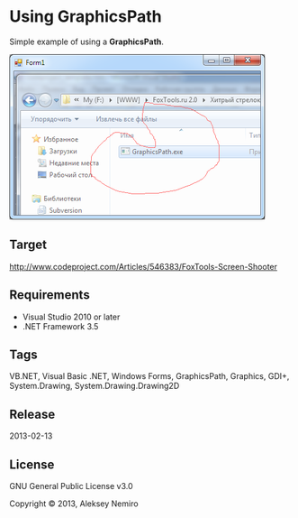 ﻿# Using GraphicsPath

Simple example of using a **GraphicsPath**.

![Preview](preview.png)

## Target

http://www.codeproject.com/Articles/546383/FoxTools-Screen-Shooter

## Requirements

* Visual Studio 2010 or later
* .NET Framework 3.5

## Tags 

VB.NET, Visual Basic .NET, Windows Forms, GraphicsPath, Graphics, GDI+, System.Drawing, System.Drawing.Drawing2D

## Release

2013-02-13

## License

GNU General Public License v3.0

Copyright © 2013, Aleksey Nemiro